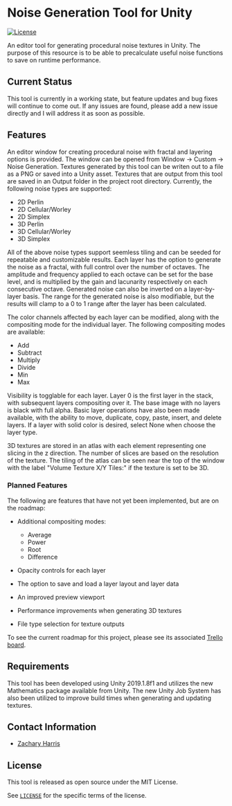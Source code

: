 # Noise Generation Tool for Unity
[![License](https://img.shields.io/github/license/mashape/apistatus.svg)](LICENSE)

An editor tool for generating procedural noise textures in Unity. The purpose of this resource is to be able to precalculate useful noise functions to save on runtime performance.

## Current Status

This tool is currently in a working state, but feature updates and bug fixes will continue to come out. If any issues are found, please add a new issue directly and I will address it as soon as possible.

## Features

An editor window for creating procedural noise with fractal and layering options is provided. The window can be opened from Window -> Custom -> Noise Generation. Textures generated by this tool can be writen out to a file as a PNG or saved into a Unity asset. Textures that are output from this tool are saved in an Output folder in the project root directory. Currently, the following noise types are supported:

- 2D Perlin
- 2D Cellular/Worley
- 2D Simplex
- 3D Perlin
- 3D Cellular/Worley
- 3D Simplex

All of the above noise types support seemless tiling and can be seeded for repeatable and customizable results. Each layer has the option to generate the noise as a fractal, with full control over the number of octaves. The amplitude and frequency applied to each octave can be set for the base level, and is multiplied by the gain and lacunarity respectively on each consecutive octave. Generated noise can also be inverted on a layer-by-layer basis. The range for the generated noise is also modifiable, but the results will clamp to a 0 to 1 range after the layer has been calculated.

The color channels affected by each layer can be modified, along with the compositing mode for the individual layer. The following compositing modes are available:

- Add
- Subtract
- Multiply
- Divide
- Min
- Max

Visibility is togglable for each layer. Layer 0 is the first layer in the stack, with subsequent layers compositing over it. The base image with no layers is black with full alpha. Basic layer operations have also been made available, with the ability to move, duplicate, copy, paste, insert, and delete layers. If a layer with solid color is desired, select None when choose the layer type.

3D textures are stored in an atlas with each element representing one slicing in the z direction. The number of slices are based on the resolution of the texture. The tiling of the atlas can be seen near the top of the window with the label "Volume Texture X/Y Tiles:" if the texture is set to be 3D.

### Planned Features

The following are features that have not yet been implemented, but are on the roadmap:

- Additional compositing modes:
    - Average
    - Power
    - Root
    - Difference

- Opacity controls for each layer
- The option to save and load a layer layout and layer data
- An improved preview viewport
- Performance improvements when generating 3D textures
- File type selection for texture outputs

To see the current roadmap for this project, please see its associated [Trello board](https://trello.com/b/Ck91o1F5/noise-generator-unity).

## Requirements

This tool has been developed using Unity 2019.1.8f1 and utilizes the new Mathematics package available from Unity. The new Unity Job System has also been utilized to improve build times when generating and updating textures.

## Contact Information

- [Zachary Harris](mailto:zach@conficturastudios.com)

## License

This tool is released as open source under the MIT License.

See [`LICENSE`](LICENSE) for the specific terms of the license.